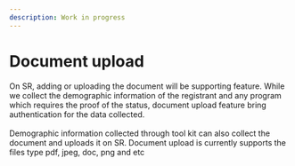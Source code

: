 ```yaml
---
description: Work in progress
---
```


# Document upload

On SR, adding or uploading the document will be supporting feature. While we collect the demographic information of the registrant and any program which requires the proof of the status, document upload feature  bring authentication for the data collected.\
\
&#x20;Demographic information collected through tool kit can also collect the document and uploads it on SR. Document upload is currently supports the files type pdf, jpeg, doc, png and etc
